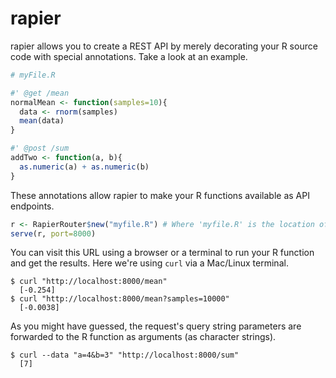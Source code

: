 # rapier

rapier allows you to create a REST API by merely decorating your R source code with special annotations. Take a look at an example.

```r
# myFile.R

#' @get /mean
normalMean <- function(samples=10){
  data <- rnorm(samples)
  mean(data)
}

#' @post /sum
addTwo <- function(a, b){
  as.numeric(a) + as.numeric(b)
}
```

These annotations allow rapier to make your R functions available as API endpoints. 

```r
r <- RapierRouter$new("myfile.R") # Where 'myfile.R' is the location of the file shown above
serve(r, port=8000)
```

You can visit this URL using a browser or a terminal to run your R function and get the results. Here we're using `curl` via a Mac/Linux terminal.

```
$ curl "http://localhost:8000/mean"
  [-0.254]
$ curl "http://localhost:8000/mean?samples=10000"
  [-0.0038]
```  

As you might have guessed, the request's query string parameters are forwarded to the R function as arguments (as character strings).

```
$ curl --data "a=4&b=3" "http://localhost:8000/sum"
  [7]
```

